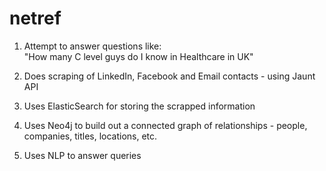 # netref

1. Attempt to answer questions like: <br>
"How many C level guys do I know in Healthcare in UK"

2. Does scraping of LinkedIn, Facebook and Email contacts - using Jaunt API

3. Uses ElasticSearch for storing the scrapped information

4. Uses Neo4j to build out a connected graph of relationships - people, companies, titles, locations, etc.

5. Uses NLP to answer queries

